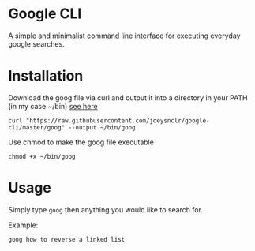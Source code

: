 # Google CLI

A simple and minimalist command line interface for executing everyday google searches.

# Installation
Download the goog file via curl and output it into a directory in your PATH (in my case ~/bin)
[see here](https://linuxize.com/post/how-to-add-directory-to-path-in-linux/)

`curl "https://raw.githubusercontent.com/joeysnclr/google-cli/master/goog" --output ~/bin/goog`

Use chmod to make the goog file executable

`chmod +x ~/bin/goog`

# Usage
Simply type `goog` then anything you would like to search for.

Example:

`goog how to reverse a linked list`

